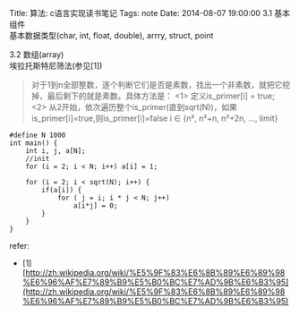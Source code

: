 Title: 算法: c语言实现读书笔记
Tags: note
Date: 2014-08-07 19:00:00
3.1  基本组件  
基本数据类型(char, int, float, double), arrry, struct, point

3.2 数组(array)  
埃拉托斯特尼筛法(参见[1])
>对于1到n全部整数，逐个判断它们是否是素数，找出一个非素数，就把它挖掉，最后剩下的就是素数。具体方法是： <1> 定义is_primer[i] = true; <2> 从2开始，依次遍历整个is_primer(直到sqrt(N))，如果is_primer[i]=true,则is_primer[i]=false i ∈ {n², n²+n, n²+2n, ..., limit}

    #define N 1000
    int main() {
        int i, j, a[N];
        //init
        for (i = 2; i < N; i++) a[i] = 1;

        for (i = 2; i < sqrt(N); i++) {
            if(a[i]) {
                for ( j = i; i * j < N; j++)
                    a[i*j] = 0;
            }
        }
    }

refer:
- [1][http://zh.wikipedia.org/wiki/%E5%9F%83%E6%8B%89%E6%89%98%E6%96%AF%E7%89%B9%E5%B0%BC%E7%AD%9B%E6%B3%95](http://zh.wikipedia.org/wiki/%E5%9F%83%E6%8B%89%E6%89%98%E6%96%AF%E7%89%B9%E5%B0%BC%E7%AD%9B%E6%B3%95)
